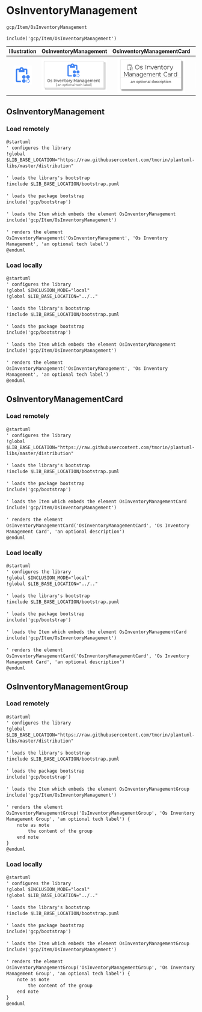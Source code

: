 # OsInventoryManagement


```text
gcp/Item/OsInventoryManagement
```

```text
include('gcp/Item/OsInventoryManagement')
```



| Illustration | OsInventoryManagement | OsInventoryManagementCard | OsInventoryManagementGroup |
| :---: | :---: | :---: | :---: |
| ![illustration for Illustration](../../gcp/Item/OsInventoryManagement.png) | ![illustration for OsInventoryManagement](../../gcp/Item/OsInventoryManagement.Local.png) | ![illustration for OsInventoryManagementCard](../../gcp/Item/OsInventoryManagementCard.Local.png) | ![illustration for OsInventoryManagementGroup](../../gcp/Item/OsInventoryManagementGroup.Local.png) |




## OsInventoryManagement

### Load remotely
```plantuml
@startuml
' configures the library
!global $LIB_BASE_LOCATION="https://raw.githubusercontent.com/tmorin/plantuml-libs/master/distribution"

' loads the library's bootstrap
!include $LIB_BASE_LOCATION/bootstrap.puml

' loads the package bootstrap
include('gcp/bootstrap')

' loads the Item which embeds the element OsInventoryManagement
include('gcp/Item/OsInventoryManagement')

' renders the element
OsInventoryManagement('OsInventoryManagement', 'Os Inventory Management', 'an optional tech label')
@enduml
```

### Load locally
```plantuml
@startuml
' configures the library
!global $INCLUSION_MODE="local"
!global $LIB_BASE_LOCATION="../.."

' loads the library's bootstrap
!include $LIB_BASE_LOCATION/bootstrap.puml

' loads the package bootstrap
include('gcp/bootstrap')

' loads the Item which embeds the element OsInventoryManagement
include('gcp/Item/OsInventoryManagement')

' renders the element
OsInventoryManagement('OsInventoryManagement', 'Os Inventory Management', 'an optional tech label')
@enduml
```

## OsInventoryManagementCard

### Load remotely
```plantuml
@startuml
' configures the library
!global $LIB_BASE_LOCATION="https://raw.githubusercontent.com/tmorin/plantuml-libs/master/distribution"

' loads the library's bootstrap
!include $LIB_BASE_LOCATION/bootstrap.puml

' loads the package bootstrap
include('gcp/bootstrap')

' loads the Item which embeds the element OsInventoryManagementCard
include('gcp/Item/OsInventoryManagement')

' renders the element
OsInventoryManagementCard('OsInventoryManagementCard', 'Os Inventory Management Card', 'an optional description')
@enduml
```

### Load locally
```plantuml
@startuml
' configures the library
!global $INCLUSION_MODE="local"
!global $LIB_BASE_LOCATION="../.."

' loads the library's bootstrap
!include $LIB_BASE_LOCATION/bootstrap.puml

' loads the package bootstrap
include('gcp/bootstrap')

' loads the Item which embeds the element OsInventoryManagementCard
include('gcp/Item/OsInventoryManagement')

' renders the element
OsInventoryManagementCard('OsInventoryManagementCard', 'Os Inventory Management Card', 'an optional description')
@enduml
```

## OsInventoryManagementGroup

### Load remotely
```plantuml
@startuml
' configures the library
!global $LIB_BASE_LOCATION="https://raw.githubusercontent.com/tmorin/plantuml-libs/master/distribution"

' loads the library's bootstrap
!include $LIB_BASE_LOCATION/bootstrap.puml

' loads the package bootstrap
include('gcp/bootstrap')

' loads the Item which embeds the element OsInventoryManagementGroup
include('gcp/Item/OsInventoryManagement')

' renders the element
OsInventoryManagementGroup('OsInventoryManagementGroup', 'Os Inventory Management Group', 'an optional tech label') {
    note as note
        the content of the group
    end note
}
@enduml
```

### Load locally
```plantuml
@startuml
' configures the library
!global $INCLUSION_MODE="local"
!global $LIB_BASE_LOCATION="../.."

' loads the library's bootstrap
!include $LIB_BASE_LOCATION/bootstrap.puml

' loads the package bootstrap
include('gcp/bootstrap')

' loads the Item which embeds the element OsInventoryManagementGroup
include('gcp/Item/OsInventoryManagement')

' renders the element
OsInventoryManagementGroup('OsInventoryManagementGroup', 'Os Inventory Management Group', 'an optional tech label') {
    note as note
        the content of the group
    end note
}
@enduml
```

